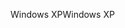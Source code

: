 <span data-ttu-id="ce905-101">Windows XP</span><span class="sxs-lookup"><span data-stu-id="ce905-101">Windows XP</span></span>